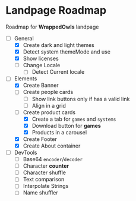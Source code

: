 # Landpage Roadmap

Roadmap for **WrappedOwls** landpage

- [ ] General
  - [x] Create dark and light themes
  - [x] Detect system themeMode and use
  - [x] Show licenses
  - [ ] Change Locale
    - [ ] Detect Current locale
- [ ] Elements
  - [x] Create Banner
  - [ ] Create people cards
    - [ ] Show link buttons only if has a valid link
    - [ ] Align in a grid
  - [ ] Create product cards
    - [x] Create a tab for `games` and `systems`
    - [x] Download button for **games**
    - [x] Products in a carousel
  - [x] Create Footer
  - [x] Create About container
- [ ] DevTools
  - [ ] Base64 `encoder`/`decoder`
  - [ ] Character **counter**
  - [ ] Character shuffle
  - [ ] Text comparison
  - [ ] Interpolate Strings
  - [ ] Name shuffler
